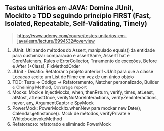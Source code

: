 ## Testes unitários em JAVA: Domine JUnit, Mockito e TDD seguindo princípio FIRST (Fast, Isolated, Repeatable, Self-Validating, Timely)
> https://www.udemy.com/course/testes-unitarios-em-java/learn/lecture/6994632#overview

1. JUnit: Utilizando métodos do Assert, manipulado equals() da entidade para customizar comparação e assertSame, AssertThat e CoreMatchers, Rules e ErrorCollector, Tratamento de exceções, Before e After (+Class), FixMethodOrder
2. JUnit - Desafio: Refatorar o projeto anterior 1-JUnit para que a classe Locacao aceite um List de Filme em vez de um único objeto
3. TDD: Teste -> Código -> Refatoramento, Matcher personalizado, Builder e Chaining Method, Coverage report
4. Mocks: Mock e InjectMocks, when, thenReturn, verify, times, atLeast, atMost, atLeastOnce, verifyNoMoreInteractions, verifyZeroInteractions, never, any, ArgumentCaptor e SpyMock
5. PowerMock: PowerMockito.whenNew para mockar new Date(), Calendar.getInstance(). Mock de métodos, verifyPrivate e Whitebox.invokeMethod
6. Refatoracao: refatorado e eliminado PowerMock
